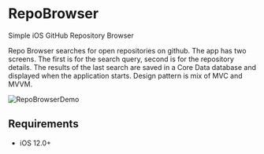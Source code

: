 # RepoBrowser
Simple iOS GitHub Repository Browser

Repo Browser searches for open repositories on github. The app has two screens. The first is for the search query, second is for the repository details. The results of the last search are saved in a Core Data database and displayed when the application starts. Design pattern is mix of MVC and MVVM.

![RepoBrowserDemo](https://media.giphy.com/media/YMqIZI3XR4p5yGZHYh/giphy.gif)
## Requirements
- iOS 12.0+
